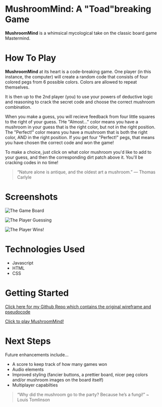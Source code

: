 # MushroomMind: A "Toad"breaking Game

**MushroomMind** is a whimsical mycological take on the classic board game Mastermind.

# How To Play
**MushroomMind** at its heart is a code-breaking game. One player (in this instance, the computer) will create a random code that consists of four colored pegs from 6 possible colors. Colors are allowed to repeat themselves.

It is then up to the 2nd player (you) to use your powers of deductive logic and reasoning to crack the secret code and choose the correct mushroom combination. 

When you make a guess, you will recieve feedback from four little squares to the right of your guess. THe "Almost..." color means you have a mushroom in your guess that is the right color, but not in the right position. The "Perfect!" color means you have a mushroom that is both the right color, AND in the right position. If you get four "Perfect!" pegs, that means you have chosen the correct code and won the game!

To make a choice, just click on what color mushroom you'd like to add to your guess, and then the corresponding dirt patch above it. You'll be cracking codes in no time!

> “Nature alone is antique, and the oldest art a mushroom.” — Thomas Carlyle

# Screenshots

![The Game Board](https://i.imgur.com/f9BwAfC.png)

![The Player Guessing](https://i.imgur.com/4gCzqps.png)

![The Player Wins!](https://i.imgur.com/h2PD1dt.png)

# Technologies Used

- Javascript
- HTML
- CSS

# Getting Started

[Click here for my Github Repo which contains the original wireframe and pseudocode](https://github.com/danielmshawn/mastermind)

[Click to play MushroomMind!](https://danielmshawn.github.io/mastermind/)

# Next Steps
Future enhancements include...

- A score to keep track of how many games won
- Audio elements
- Improved styling (fancier buttons, a prettier board, nicer peg colors and/or mushroom images on the board itself)
- Multiplayer capabilties

> “Why did the mushroom go to the party?
Because he’s a fungi!” ~ Louis Tomlinson